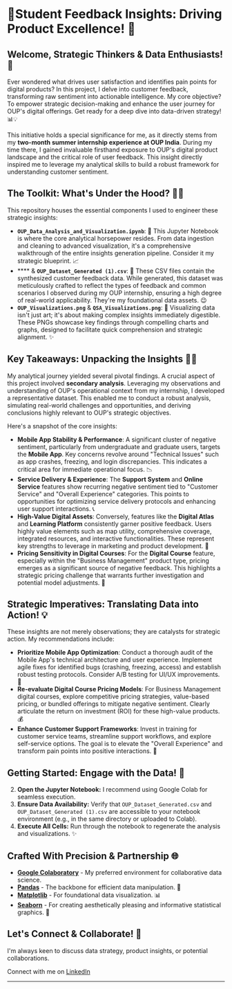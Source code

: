 # 📖Student Feedback Insights: Driving Product Excellence\! 📖

## Welcome, Strategic Thinkers & Data Enthusiasts\! 👋

Ever wondered what drives user satisfaction and identifies pain points for digital products? In this project, I delve into customer feedback, transforming raw sentiment into actionable intelligence. My core objective? To empower strategic decision-making and enhance the user journey for OUP's digital offerings. Get ready for a deep dive into data-driven strategy\! 📊💡

This initiative holds a special significance for me, as it directly stems from my **two-month summer internship experience at OUP India**. During my time there, I gained invaluable firsthand exposure to OUP's digital product landscape and the critical role of user feedback. This insight directly inspired me to leverage my analytical skills to build a robust framework for understanding customer sentiment.

## The Toolkit: What's Under the Hood? 🧑‍💻

This repository houses the essential components I used to engineer these strategic insights:

  * **`OUP_Data_Analysis_and_Visualization.ipynb`**: 🧠 This Jupyter Notebook is where the core analytical horsepower resides. From data ingestion and cleaning to advanced visualization, it's a comprehensive walkthrough of the entire insights generation pipeline. Consider it my strategic blueprint. 📈
  * **** & **`OUP_Dataset_Generated (1).csv`**: 💾 These CSV files contain the synthesized customer feedback data. While generated, this dataset was meticulously crafted to reflect the types of feedback and common scenarios I observed during my OUP internship, ensuring a high degree of real-world applicability. They're my foundational data assets. 😉
  * **`OUP_Visualizations.png`** & **`QSA_Visualizations.png`**: 🎨 Visualizing data isn't just art; it's about making complex insights immediately digestible. These PNGs showcase key findings through compelling charts and graphs, designed to facilitate quick comprehension and strategic alignment. ✨

## Key Takeaways: Unpacking the Insights 🕵️‍♀️

My analytical journey yielded several pivotal findings. A crucial aspect of this project involved **secondary analysis**. Leveraging my observations and understanding of OUP's operational context from my internship, I developed a representative dataset. This enabled me to conduct a robust analysis, simulating real-world challenges and opportunities, and deriving conclusions highly relevant to OUP's strategic objectives.

Here's a snapshot of the core insights:

  * **Mobile App Stability & Performance**: A significant cluster of negative sentiment, particularly from undergraduate and graduate users, targets the **Mobile App**. Key concerns revolve around "Technical Issues" such as app crashes, freezing, and login discrepancies. This indicates a critical area for immediate operational focus. 📉
  * **Service Delivery & Experience**: The **Support System** and **Online Service** features show recurring negative sentiment tied to "Customer Service" and "Overall Experience" categories. This points to opportunities for optimizing service delivery protocols and enhancing user support interactions. 📞
  * **High-Value Digital Assets**: Conversely, features like the **Digital Atlas** and **Learning Platform** consistently garner positive feedback. Users highly value elements such as map utility, comprehensive coverage, integrated resources, and interactive functionalities. These represent key strengths to leverage in marketing and product development. 🌟
  * **Pricing Sensitivity in Digital Courses**: For the **Digital Course** feature, especially within the "Business Management" product type, pricing emerges as a significant source of negative feedback. This highlights a strategic pricing challenge that warrants further investigation and potential model adjustments. 💸

## Strategic Imperatives: Translating Data into Action\! 💡

These insights are not merely observations; they are catalysts for strategic action. My recommendations include:

  * **Prioritize Mobile App Optimization**: Conduct a thorough audit of the Mobile App's technical architecture and user experience. Implement agile fixes for identified bugs (crashing, freezing, access) and establish robust testing protocols. Consider A/B testing for UI/UX improvements. 🚀
  * **Re-evaluate Digital Course Pricing Models**: For Business Management digital courses, explore competitive pricing strategies, value-based pricing, or bundled offerings to mitigate negative sentiment. Clearly articulate the return on investment (ROI) for these high-value products. 💰
  * **Enhance Customer Support Frameworks**: Invest in training for customer service teams, streamline support workflows, and explore self-service options. The goal is to elevate the "Overall Experience" and transform pain points into positive interactions. 🤝

## Getting Started: Engage with the Data\! 🎉


2.  **Open the Jupyter Notebook:** I recommend using Google Colab for seamless execution.
3.  **Ensure Data Availability:** Verify that `OUP_Dataset_Generated.csv` and `OUP_Dataset_Generated (1).csv` are accessible to your notebook environment (e.g., in the same directory or uploaded to Colab).
4.  **Execute All Cells:** Run through the notebook to regenerate the analysis and visualizations. ✨

## Crafted With Precision & Partnership 🌐

  * [**Google Colaboratory**](https://colab.research.google.com/) - My preferred environment for collaborative data science.
  * [**Pandas**](https://pandas.pydata.org/) - The backbone for efficient data manipulation. 🐼
  * [**Matplotlib**](https://matplotlib.org/) - For foundational data visualization. 📊
  * [**Seaborn**](https://seaborn.pydata.org/) - For creating aesthetically pleasing and informative statistical graphics. 🌈

## Let's Connect & Collaborate\! 🤝

I'm always keen to discuss data strategy, product insights, or potential collaborations.

Connect with me on [LinkedIn](https://www.linkedin.com/in/vedanta-b-24768b31a/) 

-----
